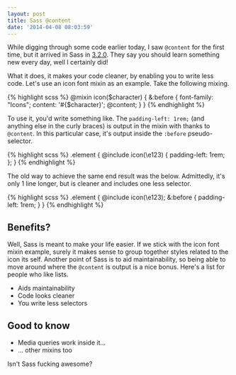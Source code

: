 ```yaml
---
layout: post
title: Sass @content
date: '2014-04-08 08:03:59'
---
```


While digging through some code earlier today, I saw `@content` for the first time, but it arrived in Sass in [3.2.0](http://sass-lang.com/documentation/file.SASS_CHANGELOG.html#320_10_august_2012). They say you should learn something new every day, well I certainly did!

What it does, it makes your code cleaner, by enabling you to write less code. Let's use an icon font mixin as an example. Take the following mixing.

{% highlight scss %}
@mixin icon($character) {
    &:before {
        font-family: "Icons";
        content: '#{$character}';
        @content;
    }
}
{% endhighlight %}

To use it, you'd write something like. The `padding-left: 1rem;` (and anything else in the curly braces) is output in the mixin with thanks to `@content`. In this particular case, it's output inside the `:before` pseudo-selector.

{% highlight scss %}
.element {
	@include icon(\e123) {
		padding-left: 1rem;
	};
}
{% endhighlight %}

The old way to achieve the same end result was the below. Admittedly, it's only 1 line longer, but is cleaner and includes one less selector.

{% highlight scss %}
.element {
    @include icon(\e123);
    &:before {
        padding-left: 1rem;
    }
}
{% endhighlight %}

## Benefits?

Well, Sass is meant to make your life easier. If we stick with the icon font mixin example, surely it makes sense to group together styles related to the icon its self. Another point of Sass is to aid maintainability, so being able to move around where the `@content` is output is a nice bonus. Here's a list for people who like lists.

* Aids maintainability
* Code looks cleaner
* You write less selectors

## Good to know

* Media queries work inside it...
* ... other mixins too

Isn't Sass fucking awesome?
